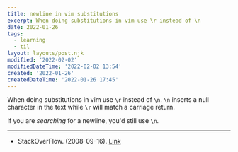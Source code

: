 ```yaml
---
title: newline in vim substitutions
excerpt: When doing substitutions in vim use \r instead of \n
date: 2022-01-26
tags:
  - learning
  - til
layout: layouts/post.njk
modified: '2022-02-02'
modifiedDateTime: '2022-02-02 13:54'
created: '2022-01-26'
createdDateTime: '2022-01-26 17:45'
---
```


When doing substitutions in vim use `\r` instead of `\n`. `\n` inserts a null character in the text while `\r` will match a carriage return.

If you are _searching_ for a newline, you'd still use `\n`.

---

- StackOverFlow. (2008-09-16). [Link](https://stackoverflow.com/questions/71323/how-to-replace-a-character-by-a-newline-in-vim)